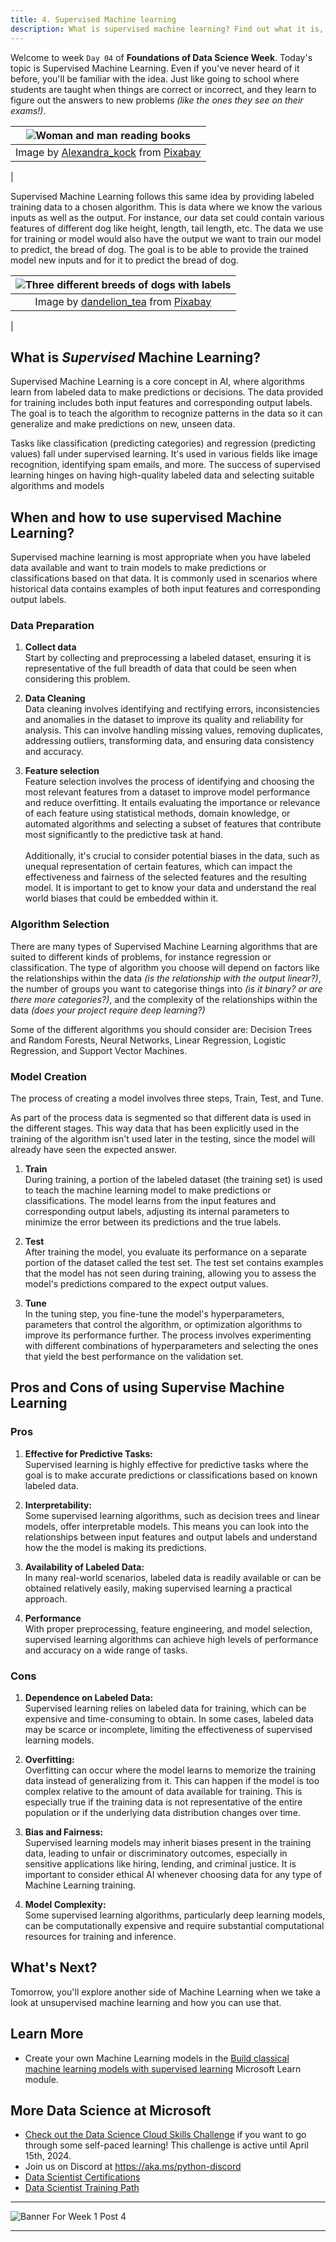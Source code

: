 ```yaml
---
title: 4. Supervised Machine learning
description: What is supervised machine learning? Find out what it is, how it's different from other types of machine learning, and some ways of using it!
---
```


Welcome to week  `Day 04` of **Foundations of Data Science Week**. Today's topic is Supervised Machine Learning. Even if you've never heard of it before, you'll be familiar with the idea. Just like going to school where students are taught when things are correct or incorrect, and they learn to figure out the answers to new problems *(like the ones they see on their exams!)*. 

| ![Woman and man reading books](./img/learning.jpg) |
|:---:|
| Image by [Alexandra_kock](https://pixabay.com/users/alexandra_koch-621802/) from [Pixabay](https://pixabay.com/)            |
 |

Supervised Machine Learning follows this same idea by providing labeled training data to a chosen algorithm. This is data where we know the various inputs as well as the output. For instance, our data set could contain various features of different dog like height, length, tail length, etc. The data we use for training or model would also have the output we want to train our model to predict, the bread of dog. The goal is to be able to provide the trained model new inputs and for it to predict the bread of dog.

| ![Three different breeds of dogs with labels](./img/dogs-with-labels.png) |
|:---:|
| Image by [dandelion_tea](https://pixabay.com/users/dandelion_tea-15261675/) from [Pixabay](https://pixabay.com/)            |
 |



## What is ***Supervised*** Machine Learning?
Supervised Machine Learning is a core concept in AI, where algorithms learn from labeled data to make predictions or decisions. The data provided for training includes both input features and corresponding output labels. The goal is to teach the algorithm to recognize patterns in the data so it can generalize and make predictions on new, unseen data. 

Tasks like classification (predicting categories) and regression (predicting values) fall under supervised learning. It's used in various fields like image recognition, identifying spam emails, and more. The success of supervised learning hinges on having high-quality labeled data and selecting suitable algorithms and models

## When and how to use supervised Machine Learning?

Supervised machine learning is most appropriate when you have labeled data available and want to train models to make predictions or classifications based on that data. It is commonly used in scenarios where historical data contains examples of both input features and corresponding output labels. 

### Data Preparation
1. **Collect data**<br>
Start by collecting and preprocessing a labeled dataset, ensuring it is representative of the full breadth of data that could be seen when considering this problem. 

2. **Data Cleaning**<br>
Data cleaning involves identifying and rectifying errors, inconsistencies and anomalies in the dataset to improve its quality and reliability for analysis. This can involve handling missing values, removing duplicates, addressing outliers, transforming data, and ensuring data consistency and accuracy.

3. **Feature selection**<br>
Feature selection involves the process of identifying and choosing the most relevant features from a dataset to improve model performance and reduce overfitting. It entails evaluating the importance or relevance of each feature using statistical methods, domain knowledge, or automated algorithms and selecting a subset of features that contribute most significantly to the predictive task at hand. <br> <br>
Additionally, it's crucial to consider potential biases in the data, such as unequal representation of certain features, which can impact the effectiveness and fairness of the selected features and the resulting model. It is important to get to know your data and understand the real world biases that could be embedded within it.


### Algorithm Selection

There are many types of Supervised Machine Learning algorithms that are suited to different kinds of problems, for instance regression or classification. The type of algorithm you choose will depend on factors like the relationships within the data *(is the relationship with the output linear?)*, the number of groups you want to categorise things into *(is it binary? or are there more categories?)*, and the complexity of the relationships within the data *(does your project require deep learning?)*

Some of the different algorithms you should consider are: Decision Trees and Random Forests, Neural Networks, Linear Regression, Logistic Regression, and Support Vector Machines. 


### Model Creation
The process of creating a model involves three steps, Train, Test, and Tune. 

As part of the process data is segmented so that different data is used in the different stages. This way data that has been explicitly used in the training of the algorithm isn't used later in the testing, since the model will already have seen the expected answer. 

1. **Train**<br>
During training, a portion of the labeled dataset (the training set) is used to teach the machine learning model to make predictions or classifications. The model learns from the input features and corresponding output labels, adjusting its internal parameters to minimize the error between its predictions and the true labels. 

2. **Test**<br>
After training the model, you evaluate its performance on a separate portion of the dataset called the test set. The test set contains examples that the model has not seen during training, allowing you to assess the model's predictions compared to the expect output values. 

3. **Tune**<br>
In the tuning step, you fine-tune the model's hyperparameters, parameters that control the algorithm, or optimization algorithms to improve its performance further. The process involves experimenting with different combinations of hyperparameters and selecting the ones that yield the best performance on the validation set. 


## Pros and Cons of using Supervise Machine Learning
### Pros 
1. **Effective for Predictive Tasks:**<br>
Supervised learning is highly effective for predictive tasks where the goal is to make accurate predictions or classifications based on known labeled data.

2. **Interpretability:**<br>
Some supervised learning algorithms, such as decision trees and linear models, offer interpretable models. This means you can look into the relationships between input features and output labels and understand how the the model is making its predictions.

3. **Availability of Labeled Data:**<br>
In many real-world scenarios, labeled data is readily available or can be obtained relatively easily, making supervised learning a practical approach.

4. **Performance**<br>
With proper preprocessing, feature engineering, and model selection, supervised learning algorithms can achieve high levels of performance and accuracy on a wide range of tasks.

### Cons
1. **Dependence on Labeled Data:**<br>
Supervised learning relies on labeled data for training, which can be expensive and time-consuming to obtain. In some cases, labeled data may be scarce or incomplete, limiting the effectiveness of supervised learning models.

2. **Overfitting:**<br>
Overfitting can occur where the model learns to memorize the training data instead of generalizing from it. This can happen if the model is too complex relative to the amount of data available for training. This is especially true if the training data is not representative of the entire population or if the underlying data distribution changes over time.

3. **Bias and Fairness:**<br>
Supervised learning models may inherit biases present in the training data, leading to unfair or discriminatory outcomes, especially in sensitive applications like hiring, lending, and criminal justice. It is important to consider ethical AI whenever choosing data for any type of Machine Learning training.

4. **Model Complexity:**<br>
Some supervised learning algorithms, particularly deep learning models, can be computationally expensive and require substantial computational resources for training and inference.


## What's Next?

Tomorrow, you'll explore another side of Machine Learning when we take a look at unsupervised machine learning and how you can use that. 

## Learn More

- Create your own Machine Learning models in the [Build classical machine learning models with supervised learning](https://aka.ms/python/DataScienceDay/SupervisedML) Microsoft Learn module.

## More Data Science at Microsoft

- [Check out the Data Science Cloud Skills Challenge](https://aka.ms/python/DataScienceDay/CSC) if you want to go through some self-paced learning! This challenge is active until April 15th, 2024.
- Join us on Discord at https://aka.ms/python-discord
- [Data Scientist Certifications](https://aka.ms/python/DataScienceDay/DataScience-certification)
- [Data Scientist Training Path](https://aka.ms/python/DataScienceDay/DataScience-TrainingPath)



<!-- for DEV.TO
---
title: Supervised Machine Learning
published: false
description:
tags: datascience, machinelearning, python
series: 14 Days of Data Science
canonical_url: https://aka.ms/
cover_image:
--- -->

---

![Banner For Week 1 Post 4](./img/banners/DataScienceDay-Foundations-4.png)

---